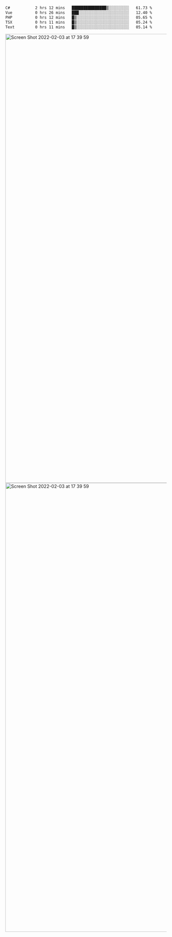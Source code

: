 <!--START_SECTION:waka-->

```txt
C#           2 hrs 12 mins   ███████████████▒░░░░░░░░░   61.73 %
Vue          0 hrs 26 mins   ███░░░░░░░░░░░░░░░░░░░░░░   12.40 %
PHP          0 hrs 12 mins   █▒░░░░░░░░░░░░░░░░░░░░░░░   05.65 %
TSX          0 hrs 11 mins   █▒░░░░░░░░░░░░░░░░░░░░░░░   05.24 %
Text         0 hrs 11 mins   █▒░░░░░░░░░░░░░░░░░░░░░░░   05.14 %
```

<!--END_SECTION:waka-->

<img width="1400" alt="Screen Shot 2022-02-03 at 17 39 59" src="https://user-images.githubusercontent.com/45716542/152387304-f2b60485-53a6-4f4b-a818-5cefb1b0c0ae.png">
<img width="1400" alt="Screen Shot 2022-02-03 at 17 39 59" src="https://user-images.githubusercontent.com/45716542/152387273-ea5cdf21-2a45-44da-8bef-00c1763b1d42.png">
